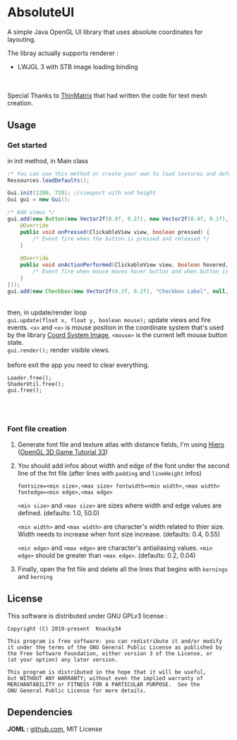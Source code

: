 # AbsoluteUI
A simple Java OpenGL UI library that uses absolute coordinates for layouting.

The libray actually supports renderer :
- LWJGL 3 with STB image loading binding

\
\
Special Thanks to [ThinMatrix](https://www.youtube.com/user/ThinMatrix/) that had written the code for text mesh creation.

## Usage
### Get started
in init method, in Main class
```java
/* You can use this method or create your own to load textures and default font */
Ressources.loadDefaults();

Gui.init(1280, 720); //viewport with and height
Gui gui = new Gui();

/* Add views */
gui.add(new Button(new Vector2f(0.8f, 0.2f), new Vector2f(0.4f, 0.1f), "Button Title", new PressedCallback() {
    @Override
    public void onPressed(ClickableView view, boolean pressed) {
        /* Event fire when the button is pressed and released */
    }
    
    @Override
    public void onActionPerformed(ClickableView view, boolean hovered, boolean pressed) {
        /* Event fire when mouse moves hover button and when button is pressed and released */
    }
}));
gui.add(new Checkbox(new Vector2f(0.2f, 0.2f), "Checkbox Label", null, Checkbox.LABEL_LEFT));
```
\
then, in update/render loop\
`gui.update(float x, float y, boolean mouse);` update views and fire events. `<x>` and `<x>` is mouse position in the coordinate system that's used by the library [Coord System Image](https://github.com/knacky34/AbsoluteUI/blob/master/images/coordinates.png),
`<mouse>` is the current left mouse button state.\
`gui.render();` render visible views.\
\
before exit the app you need to clear everything.
```
Loader.free();
ShaderUtil.free();
gui.free();
```
<br />
<br />

### Font file creation
1. Generate font file and texture atlas with distance fields, I'm using [Hiero](https://libgdx.badlogicgames.com/tools.html) ([OpenGL 3D Game Tutorial 33](https://youtu.be/d8cfgcJR9Tk?t=91))

1. You should add infos about width and edge of the font under the second line of the fnt file (after lines with `padding` and `lineHeight` infos)

    ```
    fontsize=<min size>,<max size> fontwidth=<min width>,<max width> fontedge=<min edge>,<max edge>
    ```
    `<min size>` and `<max size>` are sizes where width and edge values are defined. (defaults: 1.0, 50.0)
    
    `<min width>` and `<max width>` are character's width related to thier size. Width needs to increase when font size increase. (defaults: 0.4, 0.55)
    
    `<min edge>` and `<max edge>` are character's antialiasing values. `<min edge>` should be greater than `<max edge>`. (defaults: 0.2, 0.04)
  
1. Finally, open the fnt file and delete all the lines that begins with `kernings` and `kerning`

## License
This software is distributed under GNU GPLv3 license :
```
Copyright (C) 2019-present  Knacky34

This program is free software: you can redistribute it and/or modify
it under the terms of the GNU General Public License as published by
the Free Software Foundation, either version 3 of the License, or
(at your option) any later version.

This program is distributed in the hope that it will be useful,
but WITHOUT ANY WARRANTY; without even the implied warranty of
MERCHANTABILITY or FITNESS FOR A PARTICULAR PURPOSE.  See the
GNU General Public License for more details.
```

## Dependencies
**JOML :** [github.com](https://github.com/JOML-CI/JOML), MIT License